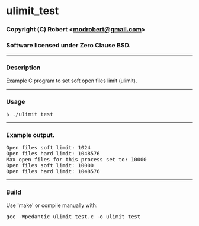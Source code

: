 # ulimit_test

### Copyright (C) Robert &lt;modrobert@gmail.com&gt;
### Software licensed under Zero Clause BSD.

---

### Description

Example C program to set soft open files limit (ulimit).

---

### Usage

<pre>
$ ./ulimit_test
</pre>

---

### Example output.

<pre>
Open files soft limit: 1024
Open files hard limit: 1048576
Max open files for this process set to: 10000
Open files soft limit: 10000
Open files hard limit: 1048576
</pre>

---

### Build

Use 'make' or compile manually with:  
<pre>
gcc -Wpedantic ulimit_test.c -o ulimit_test
</pre>

